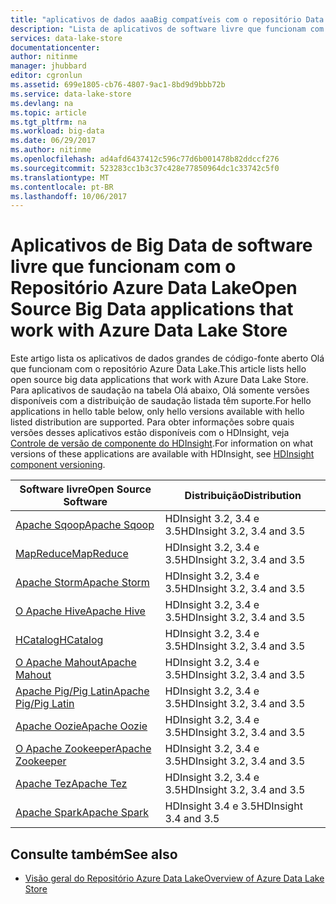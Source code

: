 ```yaml
---
title: "aplicativos de dados aaaBig compatíveis com o repositório Data Lake | Microsoft Docs"
description: "Lista de aplicativos de software livre que funcionam com o Repositório Azure Data Lake"
services: data-lake-store
documentationcenter: 
author: nitinme
manager: jhubbard
editor: cgronlun
ms.assetid: 699e1805-cb76-4807-9ac1-8bd9d9bbb72b
ms.service: data-lake-store
ms.devlang: na
ms.topic: article
ms.tgt_pltfrm: na
ms.workload: big-data
ms.date: 06/29/2017
ms.author: nitinme
ms.openlocfilehash: ad4afd6437412c596c77d6b001478b82ddccf276
ms.sourcegitcommit: 523283cc1b3c37c428e77850964dc1c33742c5f0
ms.translationtype: MT
ms.contentlocale: pt-BR
ms.lasthandoff: 10/06/2017
---
```

# <a name="open-source-big-data-applications-that-work-with-azure-data-lake-store"></a><span data-ttu-id="ee325-103">Aplicativos de Big Data de software livre que funcionam com o Repositório Azure Data Lake</span><span class="sxs-lookup"><span data-stu-id="ee325-103">Open Source Big Data applications that work with Azure Data Lake Store</span></span>
<span data-ttu-id="ee325-104">Este artigo lista os aplicativos de dados grandes de código-fonte aberto Olá que funcionam com o repositório Azure Data Lake.</span><span class="sxs-lookup"><span data-stu-id="ee325-104">This article lists hello open source big data applications that work with Azure Data Lake Store.</span></span> <span data-ttu-id="ee325-105">Para aplicativos de saudação na tabela Olá abaixo, Olá somente versões disponíveis com a distribuição de saudação listada têm suporte.</span><span class="sxs-lookup"><span data-stu-id="ee325-105">For hello applications in hello table below, only hello versions available with hello listed distribution are supported.</span></span> <span data-ttu-id="ee325-106">Para obter informações sobre quais versões desses aplicativos estão disponíveis com o HDInsight, veja [Controle de versão de componente do HDInsight](../hdinsight/hdinsight-component-versioning.md).</span><span class="sxs-lookup"><span data-stu-id="ee325-106">For information on what versions of these applications are available with HDInsight, see [HDInsight component versioning](../hdinsight/hdinsight-component-versioning.md).</span></span>

| <span data-ttu-id="ee325-107">Software livre</span><span class="sxs-lookup"><span data-stu-id="ee325-107">Open Source Software</span></span> | <span data-ttu-id="ee325-108">Distribuição</span><span class="sxs-lookup"><span data-stu-id="ee325-108">Distribution</span></span> |
| --- | --- |
| [<span data-ttu-id="ee325-109">Apache Sqoop</span><span class="sxs-lookup"><span data-stu-id="ee325-109">Apache Sqoop</span></span>](http://sqoop.apache.org/) |<span data-ttu-id="ee325-110">HDInsight 3.2, 3.4 e 3.5</span><span class="sxs-lookup"><span data-stu-id="ee325-110">HDInsight 3.2, 3.4 and 3.5</span></span> |
| [<span data-ttu-id="ee325-111">MapReduce</span><span class="sxs-lookup"><span data-stu-id="ee325-111">MapReduce</span></span>](http://hadoop.apache.org/docs/r1.0.4/mapred_tutorial.html) |<span data-ttu-id="ee325-112">HDInsight 3.2, 3.4 e 3.5</span><span class="sxs-lookup"><span data-stu-id="ee325-112">HDInsight 3.2, 3.4 and 3.5</span></span> |
| [<span data-ttu-id="ee325-113">Apache Storm</span><span class="sxs-lookup"><span data-stu-id="ee325-113">Apache Storm</span></span>](https://storm.apache.org/) |<span data-ttu-id="ee325-114">HDInsight 3.2, 3.4 e 3.5</span><span class="sxs-lookup"><span data-stu-id="ee325-114">HDInsight 3.2, 3.4 and 3.5</span></span> |
| [<span data-ttu-id="ee325-115">O Apache Hive</span><span class="sxs-lookup"><span data-stu-id="ee325-115">Apache Hive</span></span>](http://hive.apache.org/) |<span data-ttu-id="ee325-116">HDInsight 3.2, 3.4 e 3.5</span><span class="sxs-lookup"><span data-stu-id="ee325-116">HDInsight 3.2, 3.4 and 3.5</span></span> |
| [<span data-ttu-id="ee325-117">HCatalog</span><span class="sxs-lookup"><span data-stu-id="ee325-117">HCatalog</span></span>](https://cwiki.apache.org/confluence/display/Hive/HCatalog) |<span data-ttu-id="ee325-118">HDInsight 3.2, 3.4 e 3.5</span><span class="sxs-lookup"><span data-stu-id="ee325-118">HDInsight 3.2, 3.4 and 3.5</span></span> |
| [<span data-ttu-id="ee325-119">O Apache Mahout</span><span class="sxs-lookup"><span data-stu-id="ee325-119">Apache Mahout</span></span>](http://mahout.apache.org/) |<span data-ttu-id="ee325-120">HDInsight 3.2, 3.4 e 3.5</span><span class="sxs-lookup"><span data-stu-id="ee325-120">HDInsight 3.2, 3.4 and 3.5</span></span> |
| [<span data-ttu-id="ee325-121">Apache Pig/Pig Latin</span><span class="sxs-lookup"><span data-stu-id="ee325-121">Apache Pig/Pig Latin</span></span>](http://pig.apache.org/) |<span data-ttu-id="ee325-122">HDInsight 3.2, 3.4 e 3.5</span><span class="sxs-lookup"><span data-stu-id="ee325-122">HDInsight 3.2, 3.4 and 3.5</span></span> |
| [<span data-ttu-id="ee325-123">Apache Oozie</span><span class="sxs-lookup"><span data-stu-id="ee325-123">Apache Oozie</span></span>](http://oozie.apache.org/) |<span data-ttu-id="ee325-124">HDInsight 3.2, 3.4 e 3.5</span><span class="sxs-lookup"><span data-stu-id="ee325-124">HDInsight 3.2, 3.4 and 3.5</span></span> |
| [<span data-ttu-id="ee325-125">O Apache Zookeeper</span><span class="sxs-lookup"><span data-stu-id="ee325-125">Apache Zookeeper</span></span>](http://zookeeper.apache.org/) |<span data-ttu-id="ee325-126">HDInsight 3.2, 3.4 e 3.5</span><span class="sxs-lookup"><span data-stu-id="ee325-126">HDInsight 3.2, 3.4 and 3.5</span></span> |
| [<span data-ttu-id="ee325-127">Apache Tez</span><span class="sxs-lookup"><span data-stu-id="ee325-127">Apache Tez</span></span>](http://tez.apache.org/) |<span data-ttu-id="ee325-128">HDInsight 3.2, 3.4 e 3.5</span><span class="sxs-lookup"><span data-stu-id="ee325-128">HDInsight 3.2, 3.4 and 3.5</span></span> |
| [<span data-ttu-id="ee325-129">Apache Spark</span><span class="sxs-lookup"><span data-stu-id="ee325-129">Apache Spark</span></span>](http://spark.apache.org/) |<span data-ttu-id="ee325-130">HDInsight 3.4 e 3.5</span><span class="sxs-lookup"><span data-stu-id="ee325-130">HDInsight 3.4 and 3.5</span></span> |


## <a name="see-also"></a><span data-ttu-id="ee325-131">Consulte também</span><span class="sxs-lookup"><span data-stu-id="ee325-131">See also</span></span>
* [<span data-ttu-id="ee325-132">Visão geral do Repositório Azure Data Lake</span><span class="sxs-lookup"><span data-stu-id="ee325-132">Overview of Azure Data Lake Store</span></span>](data-lake-store-overview.md)

